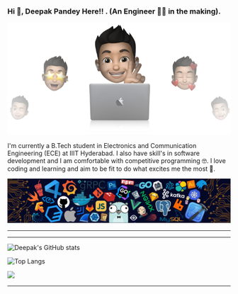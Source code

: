 ### Hi 👋, Deepak Pandey Here!! . (An Engineer 👨‍🎓 in the making).

<p align="center"><img src="https://raw.githubusercontent.com/KevinPatel04/KevinPatel04/master/cover-thompson.png"></p>


I'm currently a B.Tech student in Electronics and Communication Engineering (ECE) at IIIT Hyderabad. I also have skill's in software development and I am comfortable with competitive programming 🤓. I love coding and learning and aim to be fit to do what excites me the most 🚀.

<p align="center"><img src="https://raw.githubusercontent.com/KevinPatel04/KevinPatel04/master/header.png"></p>







--------------------------------------

<!-- 

[![Profile](https://img.shields.io/badge/Website-red.svg?style=for-the-badge&logo=google-chrome&logoColor=white)](https://github.com/BhaskarJoshi-01)
[![LinkedIn](https://img.shields.io/badge/LinkedIn-blue.svg?style=for-the-badge&logo=linkedin)](https://www.linkedin.com/in/bhaskar-joshi-968a591a4/)
[![Facebook](https://img.shields.io/badge/facebook-blue.svg?style=for-the-badge&logo=facebook&logoColor=white)](https://www.facebook.com/bhaskar.joshi.1426/)
[![Instagram](https://img.shields.io/badge/Instagram-red.svg?style=for-the-badge&logo=instagram&logoColor=white)](https://www.instagram.com/joshi_.bhaskar/) -->


--------------------------------------
![Deepak's GitHub stats](https://github-readme-stats.vercel.app/api?username=The-Deepak-Pandey&show_icons=true&theme=radical)

![Top Langs](https://github-readme-stats.vercel.app/api/top-langs/?username=The-Deepak-Pandey)

![](https://komarev.com/ghpvc/?username=The-Deepak-Pandey&color=green)

--------------------------------------
